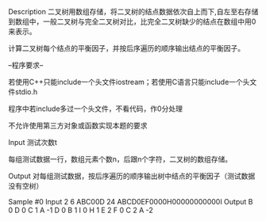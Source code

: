 Description
二叉树用数组存储，将二叉树的结点数据依次自上而下,自左至右存储到数组中，一般二叉树与完全二叉树对比，比完全二叉树缺少的结点在数组中用0来表示。

计算二叉树每个结点的平衡因子，并按后序遍历的顺序输出结点的平衡因子。

–程序要求–

若使用C++只能include一个头文件iostream；若使用C语言只能include一个头文件stdio.h

程序中若include多过一个头文件，不看代码，作0分处理

不允许使用第三方对象或函数实现本题的要求

Input
测试次数t

每组测试数据一行，数组元素个数n，后跟n个字符，二叉树的数组存储。

Output
对每组测试数据，按后序遍历的顺序输出树中结点的平衡因子（测试数据没有空树）

Sample
#0
Input
2
6 ABC00D
24 ABCD0EF0000H00000000000I
Output
B 0
D 0
C 1
A -1
D 0
B 1
I 0
H 1
E 2
F 0
C 2
A -2